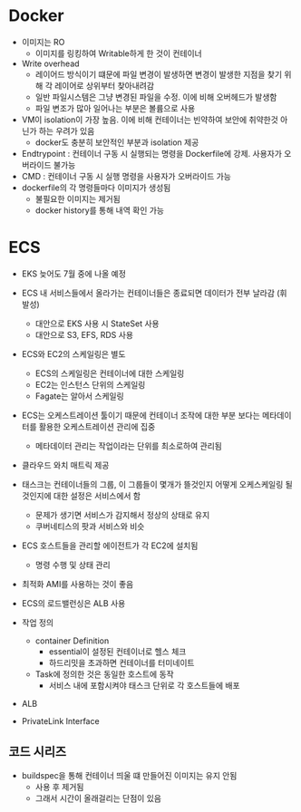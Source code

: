 # Docker

* 이미지는 RO
  * 이미지를 링킹하여 Writable하게 한 것이 컨테이너
* Write overhead
  * 레이어드 방식이기 떄문에 파일 변경이 발생하면 변경이 발생한 지점을 찾기 위해 각 레이어로 상위부터 찾아내려감
  * 일반 파일시스템은 그냥 변경된 파일을 수정. 이에 비해 오버헤드가 발생함
  * 파일 변조가 많아 일어나는 부분은 볼륨으로 사용
* VM이 isolation이 가장 높음. 이에 비해 컨테이너는 빈약하여 보안에 취약한것 아닌가 하는 우려가 있음
  * docker도 충분히 보안적인 부분과 isolation 제공
* Endtrypoint : 컨테이너 구동 시 실행되는 명령을 Dockerfile에 강제. 사용자가 오버라이드 불가능
* CMD : 컨테이너 구동 시 실행 명령을 사용자가 오버라이드 가능
* dockerfile의 각 명령들마다 이미지가 생성됨
  * 불필요한 이미지는 제거됨
  * docker history를 통해 내역 확인 가능



# ECS

* EKS 늦어도 7월 중에 나올 예정
* ECS 내 서비스들에서 올라가는 컨테이너들은 종료되면 데이터가 전부 날라감 (휘발성)
  * 대안으로 EKS 사용 시 StateSet 사용
  * 대안으로 S3, EFS, RDS 사용
* ECS와 EC2의 스케일링은 별도
  * ECS의 스케일링은 컨테이너에 대한 스케일링
  * EC2는 인스턴스 단위의 스케일링
  * Fagate는 알아서 스케일링
* ECS는 오케스트레이션 툴이기 때문에 컨테이너 조작에 대한 부분 보다는 메타데이터를 활용한 오케스트레이션 관리에 집중
  * 메타데이터 관리는 작업이라는 단위를 최소로하여 관리됨
* 클라우드 와치 매트릭 제공
* 태스크는 컨테이너들의 그룹, 이 그룹들이 몇개가 뜰것인지 어떻게 오케스케일링 될 것인지에 대한 설정은 서비스에서 함
  * 문제가 생기면 서비스가 감지해서 정상의 상태로 유지
  * 쿠버네티스의 팟과 서비스와 비슷
* ECS 호스트들을 관리할 에이전트가 각 EC2에 설치됨
  * 명령 수행 및 상태 관리
* 최적화 AMI를 사용하는 것이 좋음
* ECS의 로드밸런싱은 ALB 사용



* 작업 정의


  * container Definition
    * essential이 설정된 컨테이너로 헬스 체크
    * 하드리밋을 초과하면 컨테이너를 터미네이트
  * Task에 정의한 것은 동일한 호스트에 동작
    * 서비스 내에 포함시켜야 태스크 단위로 각 호스트들에 배포
* ALB 
* PrivateLink Interface



## 코드 시리즈

* buildspec을 통해 컨테이너 띄울 떄 만들어진 이미지는 유지 안됨
  * 사용 후 제거됨
  * 그래서 시간이 올래걸리는 단점이 있음​